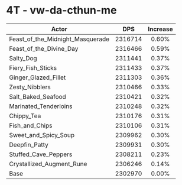 # 4T - vw-da-cthun-me
| Actor | DPS | Increase |
|---|:---:|:---:|
|Feast_of_the_Midnight_Masquerade|2316714|0.60%|
|Feast_of_the_Divine_Day|2316466|0.59%|
|Salty_Dog|2311441|0.37%|
|Fiery_Fish_Sticks|2311433|0.37%|
|Ginger_Glazed_Fillet|2311303|0.36%|
|Zesty_Nibblers|2310466|0.33%|
|Salt_Baked_Seafood|2310421|0.32%|
|Marinated_Tenderloins|2310248|0.32%|
|Chippy_Tea|2310176|0.31%|
|Fish_and_Chips|2310106|0.31%|
|Sweet_and_Spicy_Soup|2309962|0.30%|
|Deepfin_Patty|2309931|0.30%|
|Stuffed_Cave_Peppers|2308211|0.23%|
|Crystallized_Augment_Rune|2306246|0.14%|
|Base|2302970|0.00%|
